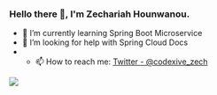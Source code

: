 ### Hello there 👋, I'm Zechariah Hounwanou. 

- 🌱 I’m currently learning Spring Boot Microservice
- 🤔 I’m looking for help with Spring Cloud Docs
- - 📫 How to reach me: [Twitter - @codexive_zech](https://twitter.com/codexive_zech)
 <img src="https://github-readme-stats.vercel.app/api?username=codexive-zech&&show_icons=true&title_color=ffffff&icon_color=bb2acf&text_color=daf7dc&bg_color=151515"/>

<!-- - 💬 Ask me about ...
- 📫 How to reach me: [Twitter - @codexive_zech](https://twitter.com/codexive_zech)
- 😄 Pronouns: ...
- ⚡ Fun fact: ...
- - 👯 I’m looking to collaborate on ...
- - 🔭 I’m currently working on ... -->

